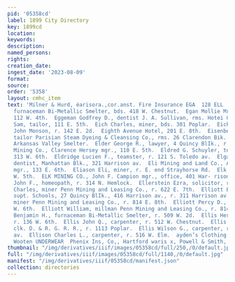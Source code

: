 ```yaml
---
pid: '05358cd'
label: 1899 City Directory
key: 1899cd
location: 
keywords: 
description: 
named_persons: 
rights: 
creation_date: 
ingest_date: '2023-08-09'
format: 
source: 
order: '5358'
layout: cmhc_item
text: 'Milner & Hurd, éarisora.,cor.anst. Fire Insurance EGA  128 ELL     Egan James,
  furnaceman Bi-Metallic Smelter, bds. 418 W. Chestnut.  Egan Mollie Mrs., r. rear
  112 W. 4th.  Eggeman Godfrey D., dentist J. A. Sullivan, rms. Hotei Cottingham.  Ehrlich
  Sam, tailor, 111 E. 5th.  Eich Charles, miner, bds. 301 Poplar.  Eick Charles, bartdr.
  John Monson, r. 142 E. 2d.  Eighth Avenue Hotel, 201 E. 8th.  Eisenberg Charles,
  tailor Parisian Steam Dyeing & Cleansing Co., rms. 26 Clarendon Bik.  Eitz V., wks.
  Arkansas Valley Smelter.  Elder George R., lawyer, 4 Quincy BlIk., r. 310 W. 8th.  Eldorado
  Mining Co., Clarence Hersey mgr., 110 E. 5th.  Eldred G. Schuyler, teamster, r.
  313 W. 6th.  Eldridge Lucien F., teamster, r. 121 S. Toledo av.  Elgan William,
  dentist, Manhattan Blk., 321 Harrison av.  Eli Mining and Land Co., A. D. Searl
  mgr., 133 E. 6th.  Eliason Eli, miner, r. E. end Strayhorse Rd.  Elk Club, 110-112
  W. 5th.  ELK MINING CO., John F. Campion mgr., office, 401 Har- rison av.  Eller
  John F., homeopath, r. 314 N. Hemlock.  Ellerstein Ezra, solicitor, r. 222 E. 5th.  Elliott
  Charles, miner Penn Mining and Leasing Co., r. 622 E. 7th.  Elliott Edward C., city
  supt. Schools, 27 Quincy BlIk., 416 Harrison av., r. 311 Harrison av.  Elliott John,
  miner Penn Mining and Leasing Co., r. 814 E. 8th.  Elliott Percy D., miner, r. 124
  W. 6th.  Elliott William, millman Penn Mining and Leasing Co., r. 814 E. 8th.  Ellis
  Benjamin H., furnaceman Bi-Metallic Smelter, r. 509 W. 2d.  Ellis Herbert I., cik.,
  r. 136 W. 6th.  Ellis John Q., carpenter, r. 512 W. Chestnut.  Ellis Milton H.,
  clk. D. & R. G. R. R., r. 1113 Poplar.  Ellis Wilson G., carpenter, r. 104 St. Louis
  av.  Ellison Charles L., carpenter, r. 516 W. Elm.  ayden’s Clothing Store saxifiny
  Wooten UNDERWEAR  Phenix Ins, Co,, Hartford waris x, Powell & Smith, Agts,    '
thumbnail: "/img/derivatives/iiif/images/05358cd/full/250,/0/default.jpg"
full: "/img/derivatives/iiif/images/05358cd/full/1140,/0/default.jpg"
manifest: "/img/derivatives/iiif/05358cd/manifest.json"
collection: directories
---
```

